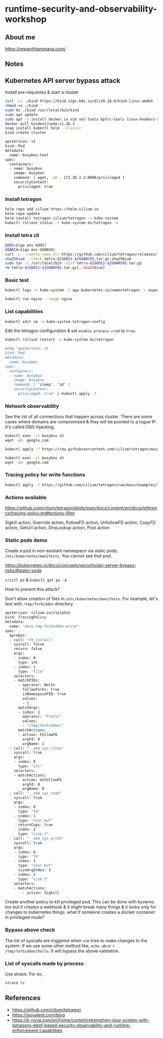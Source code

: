 # runtime-security-and-observability-workshop

## About me

https://rewanthtammana.com/

## Notes

## Kubernetes API server bypass attack

Install pre-requisites & start a cluster

```bash
curl -Lo ./kind https://kind.sigs.k8s.io/dl/v0.18.0/kind-linux-amd64
chmod +x ./kind
sudo mv ./kind /usr/local/bin/kind
sudo apt update
sudo apt -y install docker.io vim net-tools bpfcc-tools linux-headers-$(uname -r)
docker pull kindest/node:v1.26.3
snap install kubectl helm --classic
kind create cluster
```


```bash
apiVersion: v1
kind: Pod
metadata:
  name: busybox-test
spec:
  containers:
  - name: busybox
    image: busybox
    command: [ wget, -qO-, 172.30.1.2:8000/privileged ]
    securityContext:
      privileged: true
```

### Install tetragon

```bash
helm repo add cilium https://helm.cilium.io
helm repo update
helm install tetragon cilium/tetragon -n kube-system
kubectl rollout status -n kube-system ds/tetragon -w
```

### Install tetra cli

```bash
GOOS=$(go env GOOS)
GOARCH=$(go env GOARCH)
curl -L --remote-name-all https://github.com/cilium/tetragon/releases/latest/download/tetra-${GOOS}-${GOARCH}.tar.gz{,.sha256sum}
sha256sum --check tetra-${GOOS}-${GOARCH}.tar.gz.sha256sum
sudo tar -C /usr/local/bin -xzvf tetra-${GOOS}-${GOARCH}.tar.gz
rm tetra-${GOOS}-${GOARCH}.tar.gz{,.sha256sum}
```

### Basic test

```bash
kubectl logs -n kube-system -l app.kubernetes.io/name=tetragon -c export-stdout -f | tetra getevents -o compact
```

```bash
kubectl run nginx --image nginx
```

### List capabilities

```bash
kubectl edit cm -n kube-system tetragon-config
```

Edit the tetragon configuration & set `enable-process-cred` to `true`.


```bash
kubectl rollout restart -n kube-system ds/tetragon
```

```bash
echo "apiVersion: v1
kind: Pod
metadata:
  name: busybox
spec:
  containers:
  - name: busybox
    image: busybox
    command: [ "sleep", "1d" ]
    securityContext:
      privileged: true" | kubectl apply -f-
```

### Network observability

See the list of all connections that happen across cluster. There are some cases where domains are compromised & they will be pointed to a rogue IP. It's called DNS hijacking.

```bash
kubectl exec -it busybox sh
wget -qO- google.com
```

```bash
kubectl apply -f https://raw.githubusercontent.com/cilium/tetragon/main/examples/tracingpolicy/tcp-connect.yaml
```

```bash
kubectl exec -it busybox sh
wget -qO- google.com
```

### Tracing policy for write functions

```bash
kubectl apply -f https://github.com/cilium/tetragon/raw/main/examples/tracingpolicy/write.yaml
```

### Actions available

https://github.com/cilium/tetragon/blob/main/docs/content/en/docs/reference/tracing-policy.md#actions-filter

Sigkill action, Override action, FollowFD action, UnfollowFD action, CopyFD action, GetUrl action, DnsLookup action, Post action

### Static pods demo

Create a pod in non-existant namespace via static pods, `/etc/kubernetes/manifests`. You cannot see that pod.

https://kubernetes.io/docs/concepts/security/api-server-bypass-risks/#static-pods

`crictl ps` & `kubectl get po -A`

How to prevent this attack?

Don't allow creation of files in `/etc/kubernetes/manifests`. For example, let's test with `/tmp/forbidden` directory.

```bash
apiVersion: cilium.io/v1alpha1
kind: TracingPolicy
metadata:
  name: "deny-tmp-forbidden-write"
spec:
  kprobes:
  - call: "fd_install"
    syscall: false
    return: false
    args:
    - index: 0
      type: int
    - index: 1
      type: "file"
    selectors:
    - matchPIDs:
      - operator: NotIn
        followForks: true
        isNamespacePID: true 
        values:
        - 1
      matchArgs:
      - index: 1
        operator: "Prefix"
        values:
        - "/tmp/forbidden/"
      matchActions:
      - action: FollowFD
        argFd: 0
        argName: 1
  - call: "__x64_sys_close"
    syscall: true
    args:
    - index: 0
      type: "int"
    selectors:
    - matchActions:
      - action: UnfollowFD
        argFd: 0
        argName: 0
  - call: "__x64_sys_read"
    syscall: true
    args:
    - index: 0
      type: "fd"
    - index: 1
      type: "char_buf"
      returnCopy: true
    - index: 2
      type: "size_t"
  - call: "__x64_sys_write"
    syscall: true
    args:
    - index: 0
      type: "fd"
    - index: 1
      type: "char_buf"
      sizeArgIndex: 3
    - index: 2
      type: "size_t"
    selectors: 
    - matchActions:
        - action: Sigkill
```

Create another policy to kill privileged pod. This can be done with kyverno too but it creates a webhook & it might break many things & it looks only for changes to kubernetes things. what if someone creates a docker container in privileged mode?

### Bypass above check

The list of syscalls are triggered when `vim` tries to make changes to the system. If we use some other method like, `echo abcd > /tmp/forbidden/hello`. It will bypass the above validation.

### List of syscalls made by process

Use strace. For ex,

```bash
strace ls
```

## References

* https://github.com/cilium/tetragon
* https://isovalent.com/blog
* https://b-nova.com/en/home/content/strengthen-your-system-with-tetragons-ebpf-based-security-observability-and-runtime-enforcement-capabilities

